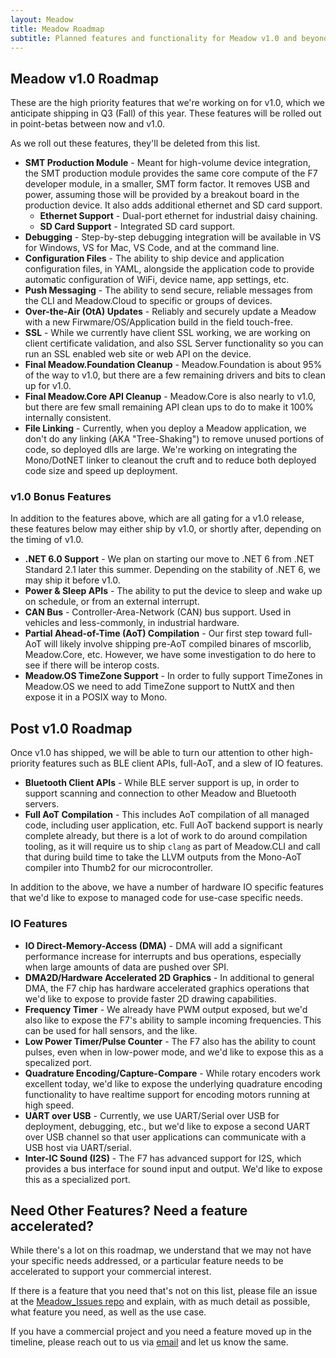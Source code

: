 ```yaml
---
layout: Meadow
title: Meadow Roadmap
subtitle: Planned features and functionality for Meadow v1.0 and beyond.
---
```


## Meadow v1.0 Roadmap

These are the high priority features that we're working on for v1.0, which we anticipate shipping in Q3 (Fall) of this year. These features will be rolled out in point-betas between now and v1.0.

As we roll out these features, they'll be deleted from this list.

 * **SMT Production Module** - Meant for high-volume device integration, the SMT production module provides the same core compute of the F7 developer module, in a smaller, SMT form factor. It removes USB and power, assuming those will be provided by a breakout board in the production device. It also adds additional ethernet and SD card support.
   * **Ethernet Support** - Dual-port ethernet for industrial daisy chaining.
   * **SD Card Support** - Integrated SD card support.
 * **Debugging** - Step-by-step debugging integration will be available in VS for Windows, VS for Mac, VS Code, and at the command line.
 * **Configuration Files** - The ability to ship device and application configuration files, in YAML, alongside the application code to provide automatic configuration of WiFi, device name, app settings, etc.
 * **Push Messaging** - The ability to send secure, reliable messages from the CLI and Meadow.Cloud to specific or groups of devices.
 * **Over-the-Air (OtA) Updates** - Reliably and securely update a Meadow with a new Firwmare/OS/Application build in the field touch-free.
 * **SSL** - While we currently have client SSL working, we are working on client certificate validation, and also SSL Server functionality so you can run an SSL enabled web site or web API on the device.
 * **Final Meadow.Foundation Cleanup** - Meadow.Foundation is about 95% of the way to v1.0, but there are a few remaining drivers and bits to clean up for v1.0.
 * **Final Meadow.Core API Cleanup** - Meadow.Core is also nearly to v1.0, but there are few small remaining API clean ups to do to make it 100% internally consistent.
 * **File Linking** - Currently, when you deploy a Meadow application, we don't do any linking (AKA "Tree-Shaking") to remove unused portions of code, so deployed dlls are large. We're working on integrating the Mono/DotNET linker to cleanout the cruft and to reduce both deployed code size and speed up deployment.
 
### v1.0 Bonus Features

In addition to the features above, which are all gating for a v1.0 release, these features below may either ship by v1.0, or shortly after, depending on the timing of v1.0.
 
 * **.NET 6.0 Support** - We plan on starting our move to .NET 6 from .NET Standard 2.1 later this summer. Depending on the stability of .NET 6, we may ship it before v1.0.
 * **Power & Sleep APIs** - The ability to put the device to sleep and wake up on schedule, or from an external interrupt.
 * **CAN Bus** - Controller-Area-Network (CAN) bus support. Used in vehicles and less-commonly, in industrial hardware.
 * **Partial Ahead-of-Time (AoT) Compilation** - Our first step toward full-AoT will likely involve shipping pre-AoT compiled binares of mscorlib, Meadow.Core, etc. However, we have some investigation to do here to see if there will be interop costs.
 * **Meadow.OS TimeZone Support** - In order to fully support TimeZones in Meadow.OS we need to add TimeZone support to NuttX and then expose it in a POSIX way to Mono.

## Post v1.0 Roadmap

Once v1.0 has shipped, we will be able to turn our attention to other high-priority features such as BLE client APIs, full-AoT, and a slew of IO features.

 * **Bluetooth Client APIs** - While BLE server support is up, in order to support scanning and connection to other Meadow and Bluetooth servers.
 * **Full AoT Compilation** - This includes AoT compilation of all managed code, including user application, etc. Full AoT backend support is nearly complete already, but there is a lot of work to do around compilation tooling, as it will require us to ship `clang` as part of Meadow.CLI and call that during build time to take the LLVM outputs from the Mono-AoT compiler into Thumb2 for our microcontroller.

In addition to the above, we have a number of hardware IO specific features that we'd like to expose to managed code for use-case specific needs.

### IO Features
 * **IO Direct-Memory-Access (DMA)** - DMA will add a significant performance increase for interrupts and bus operations, especially when large amounts of data are pushed over SPI.
 * **DMA2D/Hardware Accelerated 2D Graphics** - In additional to general DMA, the F7 chip has hardware accelerated graphics operations that we'd like to expose to provide faster 2D drawing capabilities.
 * **Frequency Timer** - We already have PWM output exposed, but we'd also like to expose the F7's ability to sample incoming frequencies. This can be used for hall sensors, and the like.
 * **Low Power Timer/Pulse Counter** - The F7 also has the ability to count pulses, even when in low-power mode, and we'd like to expose this as a specalized port.
 * **Quadrature Encoding/Capture-Compare** - While rotary encoders work excellent today, we'd like to expose the underlying quadrature encoding functionality to have realtime support for encoding motors running at high speed.
 * **UART over USB** - Currently, we use UART/Serial over USB for deployment, debugging, etc., but we'd like to expose a second UART over USB channel so that user applications can communicate with a USB host via UART/serial.
 * **Inter-IC Sound (I2S)** - The F7 has advanced support for I2S, which provides a bus interface for sound input and output. We'd like to expose this as a specialized port.


## Need Other Features? Need a feature accelerated?

While there's a lot on this roadmap, we understand that we may not have your specific needs addressed, or a particular feature needs to be accelerated to support your commercial interest.

If there is a feature that you need that's not on this list, please file an issue at the [Meadow_Issues repo](https://github.com/WildernessLabs/Meadow_Issues/issues) and explain, with as much detail as possible, what feature you need, as well as the use case.

If you have a commercial project and you need a feature moved up in the timeline, please reach out to us via [email](mailto:sales@wildernesslabs.co) and let us know the same.